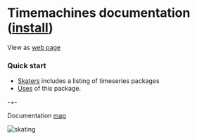 # Timemachines documentation ([install](https://github.com/microprediction/timemachines/blob/main/INSTALL.md))

View as [web page](https://microprediction.github.io/timemachines/)

### Quick start

- [Skaters](https://microprediction.github.io/timemachines/skaters.html) includes a listing of timeseries packages 
- [Uses](https://microprediction.github.io/timemachines/uses) of this package.


-+- 

Documentation [map](https://microprediction.github.io/timemachines/map.html)
 
  


![skating](https://i.imgur.com/elu5muO.png)
